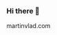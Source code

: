 ### Hi there 👋
martinvlad.com
<!--
**martinvlad/martinvlad** is a ✨ _special_ ✨ repository because its `README.md` (this file) appears on your GitHub profile.

Here are some ideas to get you started:

- 
-->
